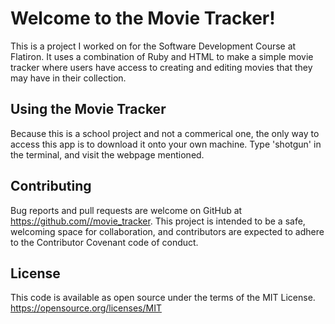 # Welcome to the Movie Tracker! 
This is a project I worked on for the Software Development Course at Flatiron. It uses a combination of Ruby and HTML to make a simple movie tracker where users have access to creating and editing movies that they may have in their collection. 

## Using the Movie Tracker
Because this is a school project and not a commerical one, the only way to access this app is to download it onto your own machine. Type 'shotgun' in the terminal, and visit the webpage mentioned.

## Contributing
Bug reports and pull requests are welcome on GitHub at https://github.com//movie_tracker. This project is intended to be a safe, welcoming space for collaboration, and contributors are expected to adhere to the Contributor Covenant code of conduct.

## License
This code is available as open source under the terms of the MIT License. https://opensource.org/licenses/MIT

